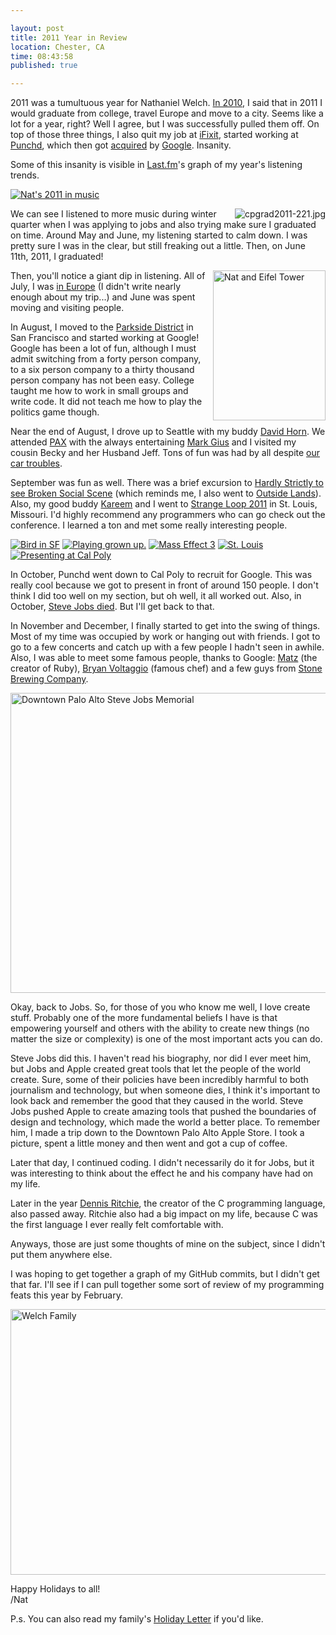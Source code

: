 ```yaml
---

layout: post
title: 2011 Year in Review
location: Chester, CA
time: 08:43:58
published: true

---
```


2011 was a tumultuous year for Nathaniel Welch. [In 2010](/2010/12/30/2010-year-in-review/), I said that in 2011 I would graduate from college, travel Europe and move to a city. Seems like a lot for a year, right? Well I agree, but I was successfully pulled them off. On top of those three things, I also quit my job at [iFixit][], started working at [Punchd][], which then got [acquired][] by [Google][]. Insanity.

Some of this insanity is visible in [Last.fm][]'s graph of my year's listening trends.

[![Nat's 2011 in music](/images/2011/12/lastfm.png)](/images/2011/12/lastfm2011.pdf)

<a href="http://www.flickr.com/photos/dlnwelch/sets/72157626948243548/with/5826629101/" title="cpgrad2011-221.jpg by dlnwelch, on Flickr"><img src="http://farm4.staticflickr.com/3502/5826629101_615de8c6b0_m.jpg" alt="cpgrad2011-221.jpg" align="right"></a>

We can see I listened to more music during winter quarter when I was applying to jobs and also trying make sure I graduated on time. Around May and June, my listening started to calm down. I was pretty sure I was in the clear, but still freaking out a little. Then, on June 11th, 2011, I graduated!

<a href="http://www.flickr.com/photos/icco/5971070357/" title="Nat and Eifel Tower by Nat W, on Flickr"><img src="http://farm7.staticflickr.com/6129/5971070357_58895612ab_m.jpg" width="180" height="240" alt="Nat and Eifel Tower" align="right"></a>

Then, you'll notice a giant dip in listening. All of July, I was [in Europe][] (I didn't write nearly enough about my trip...) and June was spent moving and visiting people.

In August, I moved to the [Parkside District][] in San Francisco and started working at Google! Google has been a lot of fun, although I must admit switching from a forty person company, to a six person company to a thirty thousand person company has not been easy. College taught me how to work in small groups and write code. It did not teach me how to play the politics game though.

Near the end of August, I drove up to Seattle with my buddy [David Horn][]. We attended [PAX][] with the always entertaining [Mark Gius][] and I visited my cousin Becky and her Husband Jeff. Tons of fun was had by all despite [our car troubles](https://twitter.com/#!/icco/statuses/106776910616473602).

September was fun as well. There was a brief excursion to [Hardly Strictly to see Broken Social Scene](http://www.flickr.com/photos/icco/sets/72157627956138728/) (which reminds me, I also went to [Outside Lands][]). Also, my good buddy [Kareem][] and I went to [Strange Loop 2011](https://thestrangeloop.com/) in St. Louis, Missouri. I'd highly recommend any programmers who can go check out the conference. I learned a ton and met some really interesting people.

<a href="http://www.flickr.com/photos/icco/6271104101/" title="Bird in SF by Nat W, on Flickr"><img src="http://farm7.staticflickr.com/6231/6271104101_0c758217df_s.jpg" alt="Bird in SF"></a>
<a href="http://www.flickr.com/photos/icco/6022320198/" title="Playing grown up. by Nat W, on Flickr"><img src="http://farm7.staticflickr.com/6142/6022320198_4f914b7ed5_s.jpg" alt="Playing grown up."></a>
<a href="http://www.flickr.com/photos/icco/6271097107/" title="Mass Effect 3 by Nat W, on Flickr"><img src="http://farm7.staticflickr.com/6060/6271097107_a8a7f3ccb1_s.jpg" alt="Mass Effect 3"></a>
<a href="http://www.flickr.com/photos/icco/6271628778/" title="St. Louis by Nat W, on Flickr"><img src="http://farm7.staticflickr.com/6111/6271628778_753b521db7_s.jpg" alt="St. Louis"></a>
<a href="http://www.flickr.com/photos/icco/6271106081/" title="Presenting at Cal Poly by Nat W, on Flickr"><img src="http://farm7.staticflickr.com/6035/6271106081_4f0259d38e_s.jpg" alt="Presenting at Cal Poly"></a>

In October, Punchd went down to Cal Poly to recruit for Google. This was really cool because we got to present in front of around 150 people. I don't think I did too well on my section, but oh well, it all worked out. Also, in October, [Steve Jobs died](http://en.wikipedia.org/wiki/Steve_Jobs). But I'll get back to that.

In November and December, I finally started to get into the swing of things. Most of my time was occupied by work or hanging out with friends. I got to go to a few concerts and catch up with a few people I hadn't seen in awhile. Also, I was able to meet some famous people, thanks to Google: [Matz](http://www.flickr.com/photos/icco/6310037274/) (the creator of Ruby), [Bryan Voltaggio](http://www.flickr.com/photos/icco/6420876153) (famous chef) and a few guys from [Stone Brewing Company](http://www.flickr.com/photos/icco/6473327073).

<a href="http://www.flickr.com/photos/icco/6271104727/" title="Downtown Palo Alto Steve Jobs Memorial by Nat W, on Flickr"><img src="http://farm7.staticflickr.com/6104/6271104727_c08979b396_z.jpg" width="640" height="480" alt="Downtown Palo Alto Steve Jobs Memorial"></a>

Okay, back to Jobs. So, for those of you who know me well, I love create stuff. Probably one of the more fundamental beliefs I have is that empowering yourself and others with the ability to create new things (no matter the size or complexity) is one of the most important acts you can do.

Steve Jobs did this. I haven't read his biography, nor did I ever meet him, but Jobs and Apple created great tools that let the people of the world create. Sure, some of their policies have been incredibly harmful to both journalism and technology, but when someone dies, I think it's important to look back and remember the good that they caused in the world. Steve Jobs pushed Apple to create amazing tools that pushed the boundaries of design and technology, which made the world a better place. To remember him, I made a trip down to the Downtown Palo Alto Apple Store. I took a picture, spent a little money and then went and got a cup of coffee.

Later that day, I continued coding. I didn't necessarily do it for Jobs, but it was interesting to think about the effect he and his company have had on my life.

Later in the year [Dennis Ritchie](http://www.nytimes.com/interactive/2011/12/22/magazine/the-lives-they-lived.html?hp#view=dennis_ritchie), the creator of the C programming language, also passed away. Ritchie also had a big impact on my life, because C was the first language I ever really felt comfortable with.

Anyways, those are just some thoughts of mine on the subject, since I didn't put them anywhere else.

I was hoping to get together a graph of my GitHub commits, but I didn't get that far. I'll see if I can pull together some sort of review of my programming feats this year by February.

<a href="http://www.flickr.com/photos/dlnwelch/6494262343/" title="Welch Family by dlnwelch, on Flickr"><img src="http://farm8.staticflickr.com/7147/6494262343_ab28a67d9e_z.jpg" width="640" height="425" alt="Welch Family"></a>

Happy Holidays to all!  
/Nat

P.s. You can also read my family's [Holiday Letter](/images/2011/12/ChristmasLetter2011.pdf) if you'd like.

[Punchd]: http://getpunchd.com
[iFixit]: http://ifixit.com
[acquired]: http://getpunchd.com/google
[Google]: http://google.com
[Parkside District]: http://en.wikipedia.org/wiki/Parkside,_San_Francisco
[in Europe]: /2011/07/05/summer-2011-postcard-1/
[Last.fm]: http://www.last.fm/user/icco
[David Horn]: http://about.me/davidhorn
[Mark Gius]: http://markgius.com/
[PAX]: http://www.flickr.com/photos/icco/sets/72157627956138728/
[Outside Lands]: http://www.flickr.com/photos/icco/6040584796/in/set-72157627831483421
[Kareem]: http://www.linkedin.com/in/kareemnassar
